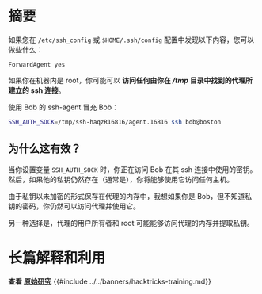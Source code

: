 # 摘要

如果您在 `/etc/ssh_config` 或 `$HOME/.ssh/config` 配置中发现以下内容，您可以做些什么：
```
ForwardAgent yes
```
如果你在机器内是 root，你可能可以 **访问任何由你在 _/tmp_ 目录中找到的代理所建立的 ssh 连接**。

使用 Bob 的 ssh-agent 冒充 Bob：
```bash
SSH_AUTH_SOCK=/tmp/ssh-haqzR16816/agent.16816 ssh bob@boston
```
## 为什么这有效？

当你设置变量 `SSH_AUTH_SOCK` 时，你正在访问 Bob 在其 ssh 连接中使用的密钥。然后，如果他的私钥仍然存在（通常是），你将能够使用它访问任何主机。

由于私钥以未加密的形式保存在代理的内存中，我想如果你是 Bob，但不知道私钥的密码，你仍然可以访问代理并使用它。

另一种选择是，代理的用户所有者和 root 可能能够访问代理的内存并提取私钥。

# 长篇解释和利用

**查看 [原始研究](https://www.clockwork.com/insights/ssh-agent-hijacking/)**
{{#include ../../banners/hacktricks-training.md}}
